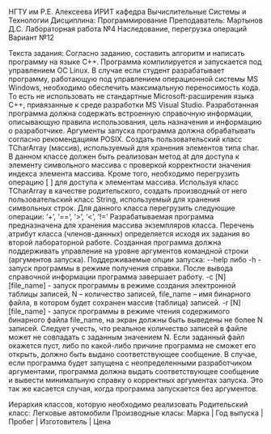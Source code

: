 НГТУ им Р.Е. Алексеева ИРИТ кафедра Вычислительные Системы и Технологии
Дисциплина: Программирование
Преподаватель: Мартынов Д.С.
Лабораторная работа №4 Наследование, перегрузка операций
Вариант №12

Текста задания:
Согласно заданию, составить алгоритм и написать программу на языке С++.
Программа компилируется и запускается под управлением ОС Linux.
В случае если студент разрабатывает программу, работающую под
управлением операционной системы MS Windows, необходимо обеспечить
максимальную переносимость кода. То есть не использовать не стандартные
Microsoft-расширения языка С++, привязанные к среде разработки MS Visual Studio.
Разработанная программа должна содержать встроенную справочную
информации, описывающую правила использования, цель назначения и информацию
о разработчике. Аргументы запуска программа должна обрабатывать согласно
рекомендациям POSIX.
Создать пользовательский класс TCharArray (массив), используемый для
хранения элементов типа char. В данном классе должен быть реализован метод at для
доступа к элементу символьного массива с проверкой корректности значения
индекса элемента массива. Кроме того, необходимо перегрузить операцию [ ] для
доступа к элементам массива. Используя класс TCharArray в качестве родительского,
создать производный от него пользовательский класс String, используемый для
хранения символьных строк. Для данного класса перегрузить следующие операции:
‘+’, ‘==’, ‘>’, ‘<’, ‘!=’
Разрабатываемая программа предназначена для хранения массива
экземпляров класса. Перечень атрибут класса (членов-данных) определяется исходя
их задания во второй лабораторной работе. Созданная программа должна
поддерживать управление на уровне аргументов командной строки (аргументов
запуска).
Поддерживаемые опции запуска:
--help либо -h - запуск программы в режиме получения справки. После вывода
справочной информации программа завершает работу.
-с [N] [file_name] - запуск программы в режиме создания электронной таблицы
записей, N – количество записей, file_name – имя бинарного файла, в котором будет
сохранен массив (таблица) записей.
-r [N] [file_name] - запуск программы в режиме чтения содержимого
бинарного файла file_name, на экран должны быть выведены не более N записей.
Следует учесть, что реальное количество записей в файле может не совпадать с
заданным значением N. Если заданный файл окажется пуст, либо по какой-либо
причине программа не сможет его открыть, должно быть выдано соответствующее
сообщение.
В случае, если программа будет запущена с неопределенными разработчиком
аргументами, программа должна выдать соответствующее сообщение и вывести
минимальную справку о корректных аргументах запуска. Это так же касается случая,
когда программа запускается без аргументов.

Иерархия классов, которую необходимо реализовать
Родительский класс: Легковые автомобили
Производные класы: Марка | Год выпуска | Пробег | Изготовитель | Цена
